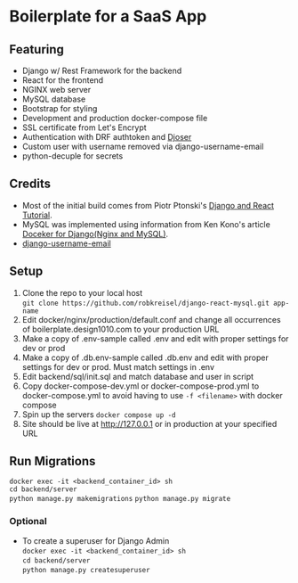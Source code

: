 # Boilerplate for a SaaS App 

## Featuring
- Django w/ Rest Framework for the backend
- React for the frontend
- NGINX web server
- MySQL database
- Bootstrap for styling
- Development and production docker-compose file 
- SSL certificate from Let's Encrypt
- Authentication with DRF authtoken and [Djoser](https://djoser.readthedocs.io/en/latest/)
- Custom user with username removed via django-username-email
- python-decuple for secrets

## Credits
- Most of the initial build comes from Piotr Ptonski's [Django and React Tutorial](https://saasitive.com/tutorial/django-react-boilerplate-saas/). 
- MySQL was implemented using information from Ken Kono's article [Doceker for Django(Nginx and MySQL)](https://medium.com/@kenkono/docker-for-django-nginx-and-mysql-5960a611829e). 
- [django-username-email](https://pypi.org/project/django-username-email/) 

## Setup
1. Clone the repo to your local host <br/>
`git clone https://github.com/robkreisel/django-react-mysql.git app-name`
1. Edit docker/nginx/production/default.conf and change all occurrences of boilerplate.design1010.com to your production URL
1. Make a copy of .env-sample called .env and edit with proper settings for dev or prod
1. Make a copy of .db.env-sample called .db.env and edit with proper settings for dev or prod. Must match settings in .env
1. Edit backend/sql/init.sql and match database and user in script
1. Copy docker-compose-dev.yml or docker-compose-prod.yml to docker-compose.yml to avoid having to use `-f <filename>` with docker compose
1. Spin up the servers `docker compose up -d`
1. Site should be live at http://127.0.0.1 or in production at your specified URL

## Run Migrations
`docker exec -it <backend_container_id> sh` <br/>
`cd backend/server` <br/>
`python manage.py makemigrations`
`python manage.py migrate`

### Optional
- To create a superuser for Django Admin <br/>
`docker exec -it <backend_container_id> sh` <br/>
`cd backend/server` <br/>
`python manage.py createsuperuser`



